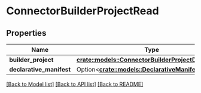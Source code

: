 # ConnectorBuilderProjectRead

## Properties

Name | Type | Description | Notes
------------ | ------------- | ------------- | -------------
**builder_project** | [**crate::models::ConnectorBuilderProjectDetailsRead**](ConnectorBuilderProjectDetailsRead.md) |  | 
**declarative_manifest** | Option<[**crate::models::DeclarativeManifestRead**](DeclarativeManifestRead.md)> |  | [optional]

[[Back to Model list]](../README.md#documentation-for-models) [[Back to API list]](../README.md#documentation-for-api-endpoints) [[Back to README]](../README.md)


